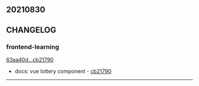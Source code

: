 ## 20210830

## CHANGELOG

### frontend-learning

[63aa40d...cb21790](https://github.com/zhbhun/frontend-learning/compare/63aa40d...cb21790)

* docs: vue lottery component - [cb21790](https://github.com/zhbhun/frontend-learning/commit/cb217903309e034f7db1d6715e27bae95cabc856)

---

